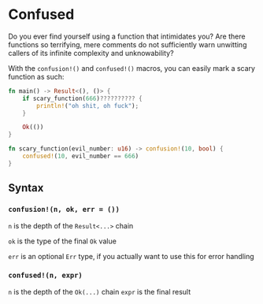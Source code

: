 # Confused

Do you ever find yourself using a function that intimidates you? Are there functions so terrifying, mere comments do not sufficiently warn unwitting callers of its infinite complexity and unknowability?

With the `confusion!()` and `confused!()` macros, you can easily mark a scary function as such:

```rust
fn main() -> Result<(), ()> {
	if scary_function(666)?????????? {
		println!("oh shit, oh fuck");
	}

	Ok(())
}

fn scary_function(evil_number: u16) -> confusion!(10, bool) {
	confused!(10, evil_number == 666)
}
```

## Syntax

### `confusion!(n, ok, err = ())`

`n` is the depth of the `Result<...>` chain

`ok` is the type of the final `Ok` value

`err` is an optional `Err` type, if you actually want to use this for error handling

### `confused!(n, expr)`

`n` is the depth of the `Ok(...)` chain
`expr` is the final result
